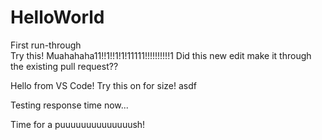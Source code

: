# HelloWorld
First run-through<br>
Try this! Muahahaha11!!1!!1!1!11111!!!!!!!!!!1
Did this new edit make it through the existing pull request??

Hello from VS Code! Try this on for size! asdf

Testing response time now... 

Time for a puuuuuuuuuuuuuush!